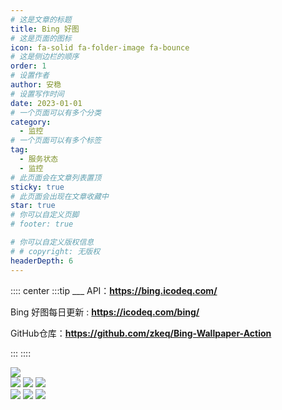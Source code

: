 ```yaml
---
# 这是文章的标题
title: Bing 好图
# 这是页面的图标
icon: fa-solid fa-folder-image fa-bounce
# 这是侧边栏的顺序
order: 1
# 设置作者
author: 安稳
# 设置写作时间
date: 2023-01-01
# 一个页面可以有多个分类
category:
  - 监控
# 一个页面可以有多个标签
tag:
  - 服务状态
  - 监控
# 此页面会在文章列表置顶
sticky: true
# 此页面会出现在文章收藏中
star: true
# 你可以自定义页脚
# footer: true

# 你可以自定义版权信息
# # copyright: 无版权
headerDepth: 6
---
```


<!-- 你可以通过设置页面的 Frontmatter，在页面禁用功能与布局。 -->

<!-- more -->

:::: center
:::tip ___
API：**https://bing.icodeq.com/**

Bing 好图每日更新 : **https://icodeq.com/bing/**

GitHub仓库：**https://github.com/zkeq/Bing-Wallpaper-Action**
<!-- bing壁纸自动更新 每天10点更新如果未更新 11点会二次更新 -->
:::
::::

<!-- 渲染全部的 -->
<!-- <iframe src="https://api.cyfan.top/mark?url=https://raw.onmicrosoft.cn/Bing-Wallpaper-Action/main/README.md" name="iframe_a" scrolling="yes" frameborder="0" width="100%" height="1100" style="scrolling: no;1px solid #ccc; border-radius: 16px;"></iframe> -->

<img src="https://bing.icodeq.com/?9" />

<div class="image-preview">
  <img src="https://bing.icodeq.com/?1" />
  <img src="https://bing.icodeq.com/?2" />
  <img src="https://bing.icodeq.com/?3" />
</div>
<div class="image-preview">
  <img src="https://bing.icodeq.com/?4" />
  <img src="https://bing.icodeq.com/?5" />
  <img src="https://bing.icodeq.com/?6" />
</div>
